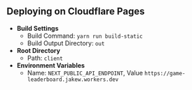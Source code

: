 ## Deploying on Cloudflare Pages

- **Build Settings**
  - Build Command: `yarn run build-static`
  - Build Output Directory: `out`
- **Root Directory**
  - Path: `client`
- **Environment Variables**
  - Name: `NEXT_PUBLIC_API_ENDPOINT`, Value `https://game-leaderboard.jakew.workers.dev`
